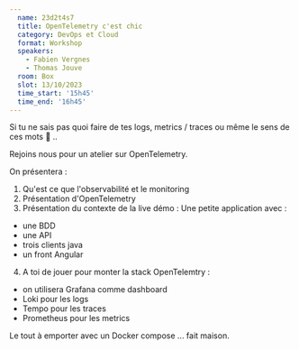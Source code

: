 ```yaml
---
  name: 23d2t4s7
  title: OpenTelemetry c'est chic
  category: DevOps et Cloud
  format: Workshop
  speakers: 
    - Fabien Vergnes
    - Thomas Jouve
  room: Box
  slot: 13/10/2023
  time_start: '15h45'
  time_end: '16h45'
---
```

Si tu ne sais pas quoi faire de tes logs, metrics / traces ou même le sens de ces mots 👀 .. 

Rejoins nous pour un atelier sur OpenTelemetry.

On présentera :
1.  Qu'est ce que l'observabilité et le monitoring
2. Présentation d'OpenTelemetry
3. Présentation du contexte de la live démo :  Une petite application avec :
* une BDD
* une API
* trois clients java
* un front Angular
4. A toi de jouer pour monter la stack OpenTelemtry : 
 * on utilisera Grafana comme dashboard
 * Loki pour les logs
 * Tempo pour les traces
 * Prometheus pour les metrics

Le tout à emporter avec un Docker compose ... fait maison.

